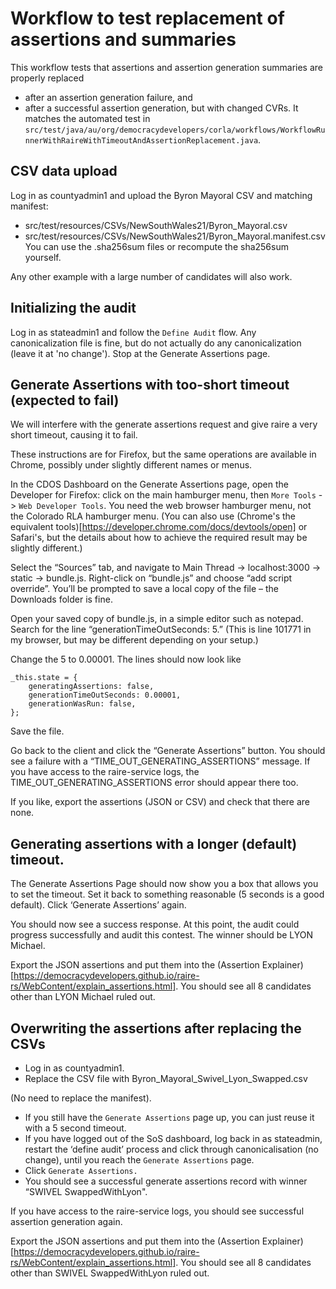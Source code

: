 ﻿# Workflow to test replacement of assertions and summaries
This workflow tests that assertions and assertion generation summaries are properly replaced
- after an assertion generation failure, and
- after a successful assertion generation, but with changed CVRs.
It matches the automated test in `src/test/java/au/org/democracydevelopers/corla/workflows/WorkflowRunnerWithRaireWithTimeoutAndAssertionReplacement.java`.

## CSV data upload
Log in as countyadmin1 and upload the Byron Mayoral CSV and matching manifest:
- src/test/resources/CSVs/NewSouthWales21/Byron_Mayoral.csv
- src/test/resources/CSVs/NewSouthWales21/Byron_Mayoral.manifest.csv
You can use the .sha256sum files or recompute the sha256sum yourself.

Any other example with a large number of candidates will also work.

## Initializing the audit
Log in as stateadmin1 and follow the `Define Audit` flow. Any canonicalization file is fine, but do
not actually do any canonicalization (leave it at 'no change'). Stop at the Generate Assertions page.

## Generate Assertions with too-short timeout (expected to fail)
We will interfere with the generate assertions request and give raire a very short timeout, causing
it to fail.

These instructions are for Firefox, but the same operations are available in Chrome, possibly under
slightly different names or menus.

In the CDOS Dashboard on the Generate Assertions page, open the Developer for Firefox: click on the main hamburger menu, then
`More Tools` -> `Web Developer Tools`. You need the web browser hamburger menu, not the Colorado RLA hamburger menu.
(You can also use (Chrome's the equivalent tools)[https://developer.chrome.com/docs/devtools/open] or Safari's, 
but the details about how to achieve the required result may be slightly different.)

Select the “Sources” tab, and navigate to Main Thread → localhost:3000 → static → bundle.js.
Right-click on “bundle.js” and choose “add script override”. You’ll be prompted to save a local copy of the file – the Downloads folder is fine.

Open your saved copy of bundle.js, in a simple editor such as notepad. Search for the line “generationTimeOutSeconds: 5.” (This is line 101771 in my browser, but may be different depending on your setup.)

Change the 5 to 0.00001. The lines should now look like
```
_this.state = {
    generatingAssertions: false,
    generationTimeOutSeconds: 0.00001,
    generationWasRun: false,
};
```

Save the file.

Go back to the client and click the “Generate Assertions” button.
You should see a failure with a “TIME_OUT_GENERATING_ASSERTIONS” message.
If you have access to the raire-service logs, the TIME_OUT_GENERATING_ASSERTIONS error should appear there too.

If you like, export the assertions (JSON or CSV) and check that there are none.

## Generating assertions with a longer (default) timeout.

The Generate Assertions Page should now show you a box that allows you to set the timeout. Set it back to something reasonable (5 seconds is a good default). Click ‘Generate Assertions’ again.

You should now see a success response. At this point, the audit could progress successfully and audit this contest. The winner should be LYON Michael.

Export the JSON assertions and put them into the (Assertion Explainer)[https://democracydevelopers.github.io/raire-rs/WebContent/explain_assertions.html].
You should see all 8 candidates other than LYON Michael ruled out.

## Overwriting the assertions after replacing the CSVs

- Log in as countyadmin1.
- Replace the CSV file with Byron_Mayoral_Swivel_Lyon_Swapped.csv

(No need to replace the manifest).

- If you still have the `Generate Assertions` page up, you can just reuse it with a 5 second timeout.
- If you have logged out of the SoS dashboard, log back in as stateadmin,
restart the ‘define audit’ process and click through canonicalisation (no change), until you reach the
`Generate Assertions` page.
- Click `Generate Assertions.`
- You should see a successful generate assertions record with winner “SWIVEL SwappedWithLyon".

If you have access to the raire-service logs, you should see successful assertion generation again.

Export the JSON assertions and put them into the  (Assertion Explainer)[https://democracydevelopers.github.io/raire-rs/WebContent/explain_assertions.html].
You should see all 8 candidates other than SWIVEL SwappedWithLyon ruled out.

